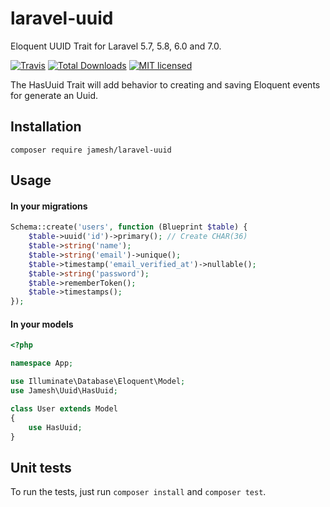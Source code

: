 # laravel-uuid
Eloquent UUID Trait for Laravel 5.7, 5.8, 6.0 and 7.0.

[![Travis](https://img.shields.io/travis/JamesHemery/laravel-uuid.svg?style=for-the-badge)](https://travis-ci.org/JamesHemery/laravel-uuid)
[![Total Downloads](https://img.shields.io/packagist/dt/jamesh/laravel-uuid.svg?style=for-the-badge)](https://packagist.org/packages/jamesh/laravel-uuid)
[![MIT licensed](https://img.shields.io/badge/license-MIT-blue.svg?style=for-the-badge)](https://raw.githubusercontent.com/JamesHemery/laravel-uuid/master/LICENSE)

The HasUuid Trait will add behavior to creating and saving Eloquent events for generate an Uuid.

## Installation

	composer require jamesh/laravel-uuid

## Usage

#### In your migrations

```php
Schema::create('users', function (Blueprint $table) {
    $table->uuid('id')->primary(); // Create CHAR(36)
    $table->string('name');
    $table->string('email')->unique();
    $table->timestamp('email_verified_at')->nullable();
    $table->string('password');
    $table->rememberToken();
    $table->timestamps();
});
```

#### In your models

```php
<?php

namespace App;

use Illuminate\Database\Eloquent\Model;
use Jamesh\Uuid\HasUuid;

class User extends Model
{
    use HasUuid;
}
```

## Unit tests

To run the tests, just run `composer install` and `composer test`.
